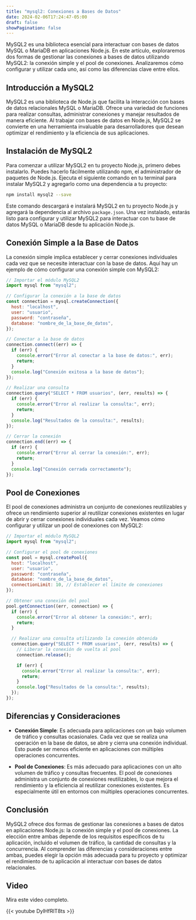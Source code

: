 ```yaml
---
title: "mysql2: Conexiones a Bases de Datos"
date: 2024-02-06T17:24:47-05:00
draft: false
showPagination: false
---
```


MySQL2 es una biblioteca esencial para interactuar con bases de datos MySQL o MariaDB en aplicaciones Node.js. En este artículo, exploraremos dos formas de gestionar las conexiones a bases de datos utilizando MySQL2: la conexión simple y el pool de conexiones. Analizaremos cómo configurar y utilizar cada uno, así como las diferencias clave entre ellos.

## Introducción a MySQL2

MySQL2 es una biblioteca de Node.js que facilita la interacción con bases de datos relacionales MySQL o MariaDB. Ofrece una variedad de funciones para realizar consultas, administrar conexiones y manejar resultados de manera eficiente. Al trabajar con bases de datos en Node.js, MySQL2 se convierte en una herramienta invaluable para desarrolladores que desean optimizar el rendimiento y la eficiencia de sus aplicaciones.

## Instalación de MySQL2

Para comenzar a utilizar MySQL2 en tu proyecto Node.js, primero debes instalarlo. Puedes hacerlo fácilmente utilizando npm, el administrador de paquetes de Node.js. Ejecuta el siguiente comando en tu terminal para instalar MySQL2 y agregarlo como una dependencia a tu proyecto:

```bash
npm install mysql2 --save
```

Este comando descargará e instalará MySQL2 en tu proyecto Node.js y agregará la dependencia al archivo `package.json`. Una vez instalado, estarás listo para configurar y utilizar MySQL2 para interactuar con tu base de datos MySQL o MariaDB desde tu aplicación Node.js.

## Conexión Simple a la Base de Datos

La conexión simple implica establecer y cerrar conexiones individuales cada vez que se necesite interactuar con la base de datos. Aquí hay un ejemplo de cómo configurar una conexión simple con MySQL2:

```javascript
// Importar el módulo MySQL2
import mysql from "mysql2";

// Configurar la conexión a la base de datos
const connection = mysql.createConnection({
  host: "localhost",
  user: "usuario",
  password: "contraseña",
  database: "nombre_de_la_base_de_datos",
});

// Conectar a la base de datos
connection.connect((err) => {
  if (err) {
    console.error("Error al conectar a la base de datos:", err);
    return;
  }
  console.log("Conexión exitosa a la base de datos");
});

// Realizar una consulta
connection.query("SELECT * FROM usuarios", (err, results) => {
  if (err) {
    console.error("Error al realizar la consulta:", err);
    return;
  }
  console.log("Resultados de la consulta:", results);
});

// Cerrar la conexión
connection.end((err) => {
  if (err) {
    console.error("Error al cerrar la conexión:", err);
    return;
  }
  console.log("Conexión cerrada correctamente");
});
```

## Pool de Conexiones

El pool de conexiones administra un conjunto de conexiones reutilizables y ofrece un rendimiento superior al reutilizar conexiones existentes en lugar de abrir y cerrar conexiones individuales cada vez. Veamos cómo configurar y utilizar un pool de conexiones con MySQL2:

```javascript
// Importar el módulo MySQL2
import mysql from "mysql2";

// Configurar el pool de conexiones
const pool = mysql.createPool({
  host: "localhost",
  user: "usuario",
  password: "contraseña",
  database: "nombre_de_la_base_de_datos",
  connectionLimit: 10, // Establecer el límite de conexiones
});

// Obtener una conexión del pool
pool.getConnection((err, connection) => {
  if (err) {
    console.error("Error al obtener la conexión:", err);
    return;
  }

  // Realizar una consulta utilizando la conexión obtenida
  connection.query("SELECT * FROM usuarios", (err, results) => {
    // Liberar la conexión de vuelta al pool
    connection.release();

    if (err) {
      console.error("Error al realizar la consulta:", err);
      return;
    }
    console.log("Resultados de la consulta:", results);
  });
});
```

## Diferencias y Consideraciones

- **Conexión Simple**: Es adecuada para aplicaciones con un bajo volumen de tráfico y consultas ocasionales. Cada vez que se realiza una operación en la base de datos, se abre y cierra una conexión individual. Esto puede ser menos eficiente en aplicaciones con múltiples operaciones concurrentes.

- **Pool de Conexiones**: Es más adecuado para aplicaciones con un alto volumen de tráfico y consultas frecuentes. El pool de conexiones administra un conjunto de conexiones reutilizables, lo que mejora el rendimiento y la eficiencia al reutilizar conexiones existentes. Es especialmente útil en entornos con múltiples operaciones concurrentes.

## Conclusión

MySQL2 ofrece dos formas de gestionar las conexiones a bases de datos en aplicaciones Node.js: la conexión simple y el pool de conexiones. La elección entre ambas depende de los requisitos específicos de tu aplicación, incluido el volumen de tráfico, la cantidad de consultas y la concurrencia. Al comprender las diferencias y consideraciones entre ambas, puedes elegir la opción más adecuada para tu proyecto y optimizar el rendimiento de tu aplicación al interactuar con bases de datos relacionales.

## Video

Mira este video completo.

{{< youtube DylHfRlT8ts >}}
